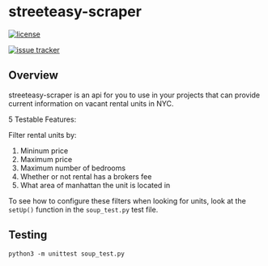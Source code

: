 # streeteasy-scraper
[![license](https://img.shields.io/badge/license-MIT-brightgreen)]()

[![issue tracker](https://img.shields.io/github/issues/angarc/streeteasy-scraper)]()

## Overview
streeteasy-scraper is an api for you to use in your projects that can provide current information on vacant rental units in NYC.

5 Testable Features:

Filter rental units by:

1. Mininum price
2. Maximum price
3. Maximum number of bedrooms
4. Whether or not rental has a brokers fee
5. What area of manhattan the unit is located in

To see how to configure these filters when looking for units, look at the `setUp()` function in the `soup_test.py` test file.

## Testing

```
python3 -m unittest soup_test.py
```
